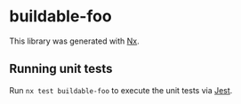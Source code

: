 # buildable-foo

This library was generated with [Nx](https://nx.dev).

## Running unit tests

Run `nx test buildable-foo` to execute the unit tests via [Jest](https://jestjs.io).
